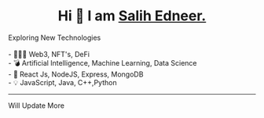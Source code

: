 <center><h1> Hi 👋 I am <a href="https://www.salihedneer.com">Salih Edneer.</a> </h1></center>
Exploring New Technologies
<br><br>
- 👨🏽‍💻  Web3, NFT's, DeFi <br>
- 💣  Artificial Intelligence, Machine Learning, Data Science <br>
- 🔫  React Js, NodeJS, Express, MongoDB <br>
- 💡  JavaScript, Java, C++,Python


---


<detail>Will Update More<br>
 </details>
